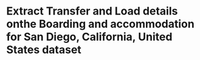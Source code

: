 # Extract Transfer and Load details onthe Boarding and accommodation for San Diego, California, United States dataset 
